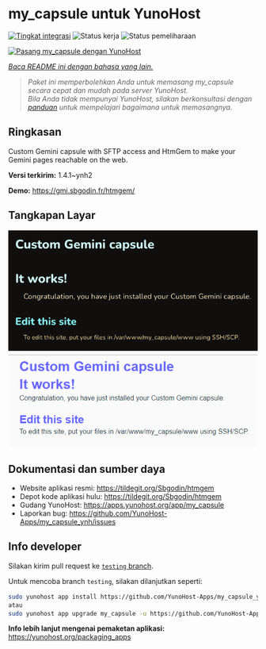 <!--
N.B.: README ini dibuat secara otomatis oleh <https://github.com/YunoHost/apps/tree/master/tools/readme_generator>
Ini TIDAK boleh diedit dengan tangan.
-->

# my_capsule untuk YunoHost

[![Tingkat integrasi](https://apps.yunohost.org/badge/integration/my_capsule)](https://ci-apps.yunohost.org/ci/apps/my_capsule/)
![Status kerja](https://apps.yunohost.org/badge/state/my_capsule)
![Status pemeliharaan](https://apps.yunohost.org/badge/maintained/my_capsule)

[![Pasang my_capsule dengan YunoHost](https://install-app.yunohost.org/install-with-yunohost.svg)](https://install-app.yunohost.org/?app=my_capsule)

*[Baca README ini dengan bahasa yang lain.](./ALL_README.md)*

> *Paket ini memperbolehkan Anda untuk memasang my_capsule secara cepat dan mudah pada server YunoHost.*  
> *Bila Anda tidak mempunyai YunoHost, silakan berkonsultasi dengan [panduan](https://yunohost.org/install) untuk mempelajari bagaimana untuk memasangnya.*

## Ringkasan

Custom Gemini capsule with SFTP access and HtmGem to make your Gemini pages reachable on the web.


**Versi terkirim:** 1.4.1~ynh2

**Demo:** <https://gmi.sbgodin.fr/htmgem/>

## Tangkapan Layar

![Tangkapan Layar pada my_capsule](./doc/screenshots/screenshot1.png)
![Tangkapan Layar pada my_capsule](./doc/screenshots/screenshot2.png)

## Dokumentasi dan sumber daya

- Website aplikasi resmi: <https://tildegit.org/Sbgodin/htmgem>
- Depot kode aplikasi hulu: <https://tildegit.org/Sbgodin/htmgem>
- Gudang YunoHost: <https://apps.yunohost.org/app/my_capsule>
- Laporkan bug: <https://github.com/YunoHost-Apps/my_capsule_ynh/issues>

## Info developer

Silakan kirim pull request ke [`testing` branch](https://github.com/YunoHost-Apps/my_capsule_ynh/tree/testing).

Untuk mencoba branch `testing`, silakan dilanjutkan seperti:

```bash
sudo yunohost app install https://github.com/YunoHost-Apps/my_capsule_ynh/tree/testing --debug
atau
sudo yunohost app upgrade my_capsule -u https://github.com/YunoHost-Apps/my_capsule_ynh/tree/testing --debug
```

**Info lebih lanjut mengenai pemaketan aplikasi:** <https://yunohost.org/packaging_apps>

